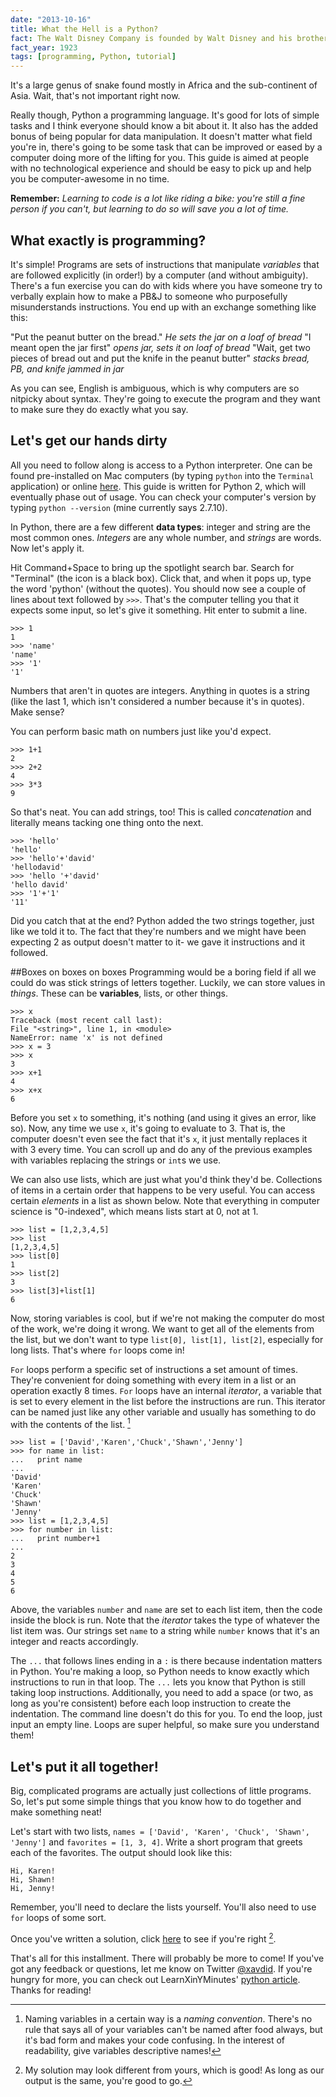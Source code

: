 ```yaml
---
date: "2013-10-16"
title: What the Hell is a Python?
fact: The Walt Disney Company is founded by Walt Disney and his brother, Roy Disney.
fact_year: 1923
tags: [programming, Python, tutorial]
---
```


It's a large genus of snake found mostly in Africa and the sub-continent of Asia. Wait, that's not important right now.

Really though, Python a programming language. It's good for lots of simple tasks and I think everyone should know a bit about it. It also has the added bonus of being popular for data manipulation. It doesn't matter what field you're in, there's going to be some task that can be improved or eased by a computer doing more of the lifting for you. This guide is aimed at people with no technological experience and should be easy to pick up and help you be computer-awesome in no time.

**Remember:** _Learning to code is a lot like riding a bike: you're still a fine person if you can't, but learning to do so will save you a lot of time._

## What exactly is programming?

It's simple! Programs are sets of instructions that manipulate _variables_ that are followed explicitly (in order!) by a computer (and without ambiguity). There's a fun exercise you can do with kids where you have someone try to verbally explain how to make a PB&J to someone who purposefully misunderstands instructions. You end up with an exchange something like this:

"Put the peanut butter on the bread." _He sets the jar on a loaf of bread_
"I meant open the jar first" _opens jar, sets it on loaf of bread_
"Wait, get two pieces of bread out and put the knife in the peanut butter" _stacks bread, PB, and knife jammed in jar_

As you can see, English is ambiguous, which is why computers are so nitpicky about syntax. They're going to execute the program and they want to make sure they do exactly what you say.

## Let's get our hands dirty

All you need to follow along is access to a Python interpreter. One can be found pre-installed on Mac computers (by typing `python` into the `Terminal` application) or online [here](https://repl.it/languages/python). This guide is written for Python 2, which will eventually phase out of usage. You can check your computer's version by typing `python --version` (mine currently says 2.7.10).

In Python, there are a few different **data types**: integer and string are the most common ones. _Integers_ are any whole number, and _strings_ are words. Now let's apply it.

Hit Command+Space to bring up the spotlight search bar. Search for "Terminal" (the icon is a black box). Click that, and when it pops up, type the word 'python' (without the quotes). You should now see a couple of lines about text followed by `>>>`. That's the computer telling you that it expects some input, so let's give it something. Hit enter to submit a line.

```
>>> 1
1
>>> 'name'
'name'
>>> '1'
'1'
```

Numbers that aren't in quotes are integers. Anything in quotes is a string (like the last 1, which isn't considered a number because it's in quotes). Make sense?

You can perform basic math on numbers just like you'd expect.

```
>>> 1+1
2
>>> 2+2
4
>>> 3*3
9
```

So that's neat. You can add strings, too! This is called _concatenation_ and literally means tacking one thing onto the next.

```
>>> 'hello'
'hello'
>>> 'hello'+'david'
'hellodavid'
>>> 'hello '+'david'
'hello david'
>>> '1'+'1'
'11'
```

Did you catch that at the end? Python added the two strings together, just like we told it to. The fact that they're numbers and we might have been expecting 2 as output doesn't matter to it- we gave it instructions and it followed.

##Boxes on boxes on boxes
Programming would be a boring field if all we could do was stick strings of letters together. Luckily, we can store values in _things_. These can be **variables**, lists, or other things.

```
>>> x
Traceback (most recent call last):
File "<string>", line 1, in <module>
NameError: name 'x' is not defined
>>> x = 3
>>> x
3
>>> x+1
4
>>> x+x
6
```

Before you set `x` to something, it's nothing (and using it gives an error, like so). Now, any time we use `x`, it's going to evaluate to 3. That is, the computer doesn't even see the fact that it's `x`, it just mentally replaces it with 3 every time. You can scroll up and do any of the previous examples with variables replacing the strings or `int`s we use.

We can also use lists, which are just what you'd think they'd be. Collections of items in a certain order that happens to be very useful. You can access certain _elements_ in a list as shown below. Note that everything in computer science is "0-indexed", which means lists start at 0, not at 1.

```
>>> list = [1,2,3,4,5]
>>> list
[1,2,3,4,5]
>>> list[0]
1
>>> list[2]
3
>>> list[3]+list[1]
6
```

Now, storing variables is cool, but if we're not making the computer do most of the work, we're doing it wrong. We want to get all of the elements from the list, but we don't want to type `list[0], list[1], list[2]`, especially for long lists. That's where `for` loops come in!

`For` loops perform a specific set of instructions a set amount of times. They're convenient for doing something with every item in a list or an operation exactly 8 times. `For` loops have an internal _iterator_, a variable that is set to every element in the list before the instructions are run. This iterator can be named just like any other variable and usually has something to do with the contents of the list. [^1]

```
>>> list = ['David','Karen','Chuck','Shawn','Jenny']
>>> for name in list:
...   print name
...
'David'
'Karen'
'Chuck'
'Shawn'
'Jenny'
>>> list = [1,2,3,4,5]
>>> for number in list:
...   print number+1
...
2
3
4
5
6
```

Above, the variables `number` and `name` are set to each list item, then the code inside the block is run. Note that the _iterator_ takes the type of whatever the list item was. Our strings set `name` to a string while `number` knows that it's an integer and reacts accordingly.

The `...` that follows lines ending in a `:` is there because indentation matters in Python. You're making a loop, so Python needs to know exactly which instructions to run in that loop. The `...` lets you know that Python is still taking loop instructions. Additionally, you need to add a space (or two, as long as you're consistent) before each loop instruction to create the indentation. The command line doesn't do this for you. To end the loop, just input an empty line. Loops are super helpful, so make sure you understand them!

## Let's put it all together!

Big, complicated programs are actually just collections of little programs. So, let's put some simple things that you know how to do together and make something neat!

Let's start with two lists, `names = ['David', 'Karen', 'Chuck', 'Shawn', 'Jenny']` and `favorites = [1, 3, 4]`. Write a short program that greets each of the favorites. The output should look like this:

```
Hi, Karen!
Hi, Shawn!
Hi, Jenny!
```

Remember, you'll need to declare the lists yourself. You'll also need to use `for` loops of some sort.

Once you've written a solution, click [here](https://gist.github.com/xavdid/c606cca34aa996b4f20f3ad097ace8f1) to see if you're right [^2].

That's all for this installment. There will probably be more to come! If you've got any feedback or questions, let me know on Twitter [@xavdid](https://twitter.com/xavdid). If you're hungry for more, you can check out LearnXinYMinutes' [python article](https://learnxinyminutes.com/docs/python/). Thanks for reading!

[^1]: Naming variables in a certain way is a _naming convention_. There's no rule that says all of your variables can't be named after food always, but it's bad form and makes your code confusing. In the interest of readability, give variables descriptive names!
[^2]: My solution may look different from yours, which is good! As long as our output is the same, you're good to go.
